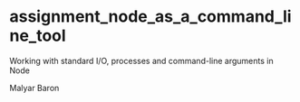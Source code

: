 # assignment_node_as_a_command_line_tool
Working with standard I/O, processes and command-line arguments in Node

Malyar Baron